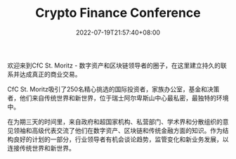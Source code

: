 ﻿---
weight: 
title: "Crypto Finance Conference"
description: "世界上最独特的加密与区块链投资峰会 Crypto Finance Conference，将投资者、加密基金和区块链项目联系起来"
date: 2022-07-19T21:57:40+08:00
lastmod: 2022-07-19T16:45:40+08:00
draft: false
authors: ["june"]
featuredImage: "crypto-finance-conference.jpg"
link: "https://cfc-stmoritz.com/"
tags: ["元宇宙社区","Crypto Finance Conference"]
categories: ["navigation"]
navigation: ["元宇宙社区"]
lightgallery: true
toc: true
pinned: false
recommend: false
recommend1: false
---
欢迎来到CfC St. Moritz - 数字资产和区块链领导者的圈子，在这里建立持久的联系并达成真正的商业交易。

CfC St. Moritz吸引了250名精心挑选的国际投资者，家族办公室，基金和决策者，他们来自传统世界和新世界，位于瑞士阿尔卑斯山中心最私密，最独特的环境中。

在为期三天的时间里，来自政府和超国家机构、私营部门、学术界和分散组织的意见领袖和高级代表交流了他们在数字资产、区块链和传统金融方面的知识。作为结构良好的计划的一部分，行业领导者有机会谈论趋势，监管变化和新业务发展，以连接传统世界和新世界。